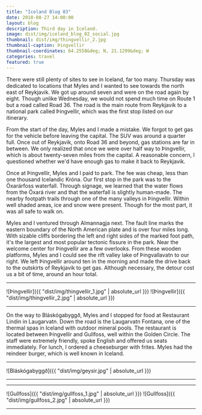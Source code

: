```yaml
---
title: "Iceland Blog 03"
date: 2018-08-27 14:00:00
layout: blog
description: Third day in Iceland.
image: dist/img/iceland_blog_02_social.jpg
thumbnail: dist/img/thingvellir_2.jpg
thumbnail-caption: Þingvellir
thumbnail-coordinates: 64.2558&deg; N, 21.1299&deg; W
categories: travel
featured: true
---
```


There were still plenty of sites to see in Iceland, far too many. Thursday was dedicated to locations that Myles and I wanted to see towards the north east of Reykjavik. We got up around seven and were on the road again by eight. Though unlike Wednesday, we would not spend much time on Route 1 but a road called Road 36. The road is the main route from Reykjavik to a national park called Þingvellir, which was the first stop listed on our itinerary.

From the start of the day, Myles and I made a mistake. We forgot to get gas for the vehicle before leaving the capital. The SUV was around a quarter full. Once out of Reykjavik, onto Road 36 and beyond, gas stations are far in between. We only realized that once we were over half way to Þingvellir, which is about twenty-seven miles from the capital. A reasonable concern, I questioned whether we'd have enough gas to make it back to Reykjavik.

Once at Þingvellir, Myles and I paid to park. The fee was cheap, less than one thousand Icelandic Króna. Our first stop in the park was to the Öxarárfoss waterfall. Through signage, we learned that the water flows from the Öxará river and that the waterfall is slightly human-made. The nearby footpath trails through one of the many valleys in Þingvellir. Within well shaded areas, ice and snow were present. Though for the most part, it was all safe to walk on.

Myles and I ventured through Almannagja next. The fault line marks the eastern boundary of the North American plate and is over four miles long. With sizable cliffs bordering the left and right sides of the marked foot path, it's the largest and most popular tectonic fissure in the park. Near the welcome center for Þingvellir are a few overlooks. From these wooden platforms, Myles and I could see the rift valley lake of Þingvallavatn to our right. We left Þingvellir around ten in the morning and made the drive back to the outskirts of Reykjavik to get gas. Although necessary, the detour cost us a bit of time, around an hour total.

---

![Þingvellir]({{ "dist/img/thingvellir_1.jpg" | absolute_url }})
![Þingvellir]({{ "dist/img/thingvellir_2.jpg" | absolute_url }})

---

On the way to Bláskógabyggð, Myles and I stopped for food at Restaurant Lindin in Laugarvatn. Down the road is the Laugarvatn Fontana, one of the thermal spas in Iceland with outdoor mineral pools. The restaurant is located between Þingvellir and Gullfoss, well within the Golden Circle. The staff were extremely friendly, spoke English and offered us seats immediately. For lunch, I ordered a cheeseburger with frites. Myles had the reindeer burger, which is well known in Iceland.

<!--- Bláskógabyggð --->

---

![Bláskógabyggð]({{ "dist/img/geysir.jpg" | absolute_url }})

---

<!--- Gullfoss --->
---

![Gullfoss]({{ "dist/img/gullfoss_1.jpg" | absolute_url }})
![Gullfoss]({{ "dist/img/gullfoss_2.jpg" | absolute_url }})

---
<!--- More hiking at Bláskógabyggð --->
<!--- Kerið --->
<!--- Pizza at Eld's --->
